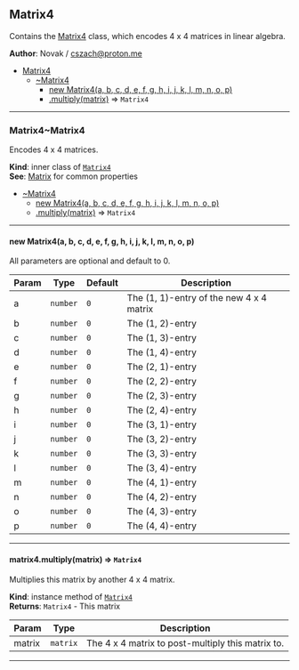 <a name="module_Matrix4"></a>

## Matrix4
Contains the [Matrix4](./Matrix#module_Matrix4..Matrix4) class, which encodes 4 x 4
matrices in linear algebra.

**Author**: Novak / <cszach@proton.me>  

* [Matrix4](./Matrix#module_Matrix4)
    * [~Matrix4](./Matrix#module_Matrix4..Matrix4)
        * [new Matrix4(a, b, c, d, e, f, g, h, i, j, k, l, m, n, o, p)](#new_module_Matrix4..Matrix4_new)
        * [.multiply(matrix)](./Matrix#module_Matrix4..Matrix4+multiply) ⇒ <code>Matrix4</code>


* * *

<a name="module_Matrix4..Matrix4"></a>

### Matrix4~Matrix4
Encodes 4 x 4 matrices.

**Kind**: inner class of [<code>Matrix4</code>](./Matrix#module_Matrix4)  
**See**: [Matrix](./Matrix#module_Matrix..Matrix) for common properties  

* [~Matrix4](./Matrix#module_Matrix4..Matrix4)
    * [new Matrix4(a, b, c, d, e, f, g, h, i, j, k, l, m, n, o, p)](#new_module_Matrix4..Matrix4_new)
    * [.multiply(matrix)](./Matrix#module_Matrix4..Matrix4+multiply) ⇒ <code>Matrix4</code>


* * *

<a name="new_module_Matrix4..Matrix4_new"></a>

#### new Matrix4(a, b, c, d, e, f, g, h, i, j, k, l, m, n, o, p)
All parameters are optional and default to 0.


| Param | Type | Default | Description |
| --- | --- | --- | --- |
| a | <code>number</code> | <code>0</code> | The (1, 1)-entry of the new 4 x 4 matrix |
| b | <code>number</code> | <code>0</code> | The (1, 2)-entry |
| c | <code>number</code> | <code>0</code> | The (1, 3)-entry |
| d | <code>number</code> | <code>0</code> | The (1, 4)-entry |
| e | <code>number</code> | <code>0</code> | The (2, 1)-entry |
| f | <code>number</code> | <code>0</code> | The (2, 2)-entry |
| g | <code>number</code> | <code>0</code> | The (2, 3)-entry |
| h | <code>number</code> | <code>0</code> | The (2, 4)-entry |
| i | <code>number</code> | <code>0</code> | The (3, 1)-entry |
| j | <code>number</code> | <code>0</code> | The (3, 2)-entry |
| k | <code>number</code> | <code>0</code> | The (3, 3)-entry |
| l | <code>number</code> | <code>0</code> | The (3, 4)-entry |
| m | <code>number</code> | <code>0</code> | The (4, 1)-entry |
| n | <code>number</code> | <code>0</code> | The (4, 2)-entry |
| o | <code>number</code> | <code>0</code> | The (4, 3)-entry |
| p | <code>number</code> | <code>0</code> | The (4, 4)-entry |


* * *

<a name="module_Matrix4..Matrix4+multiply"></a>

#### matrix4.multiply(matrix) ⇒ <code>Matrix4</code>
Multiplies this matrix by another 4 x 4 matrix.

**Kind**: instance method of [<code>Matrix4</code>](./Matrix#module_Matrix4..Matrix4)  
**Returns**: <code>Matrix4</code> - This matrix  

| Param | Type | Description |
| --- | --- | --- |
| matrix | <code>matrix</code> | The 4 x 4 matrix to post-multiply this matrix to. |


* * *

